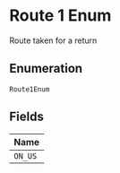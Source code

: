 
# Route 1 Enum

Route taken for a return

## Enumeration

`Route1Enum`

## Fields

| Name |
|  --- |
| `ON_US` |

